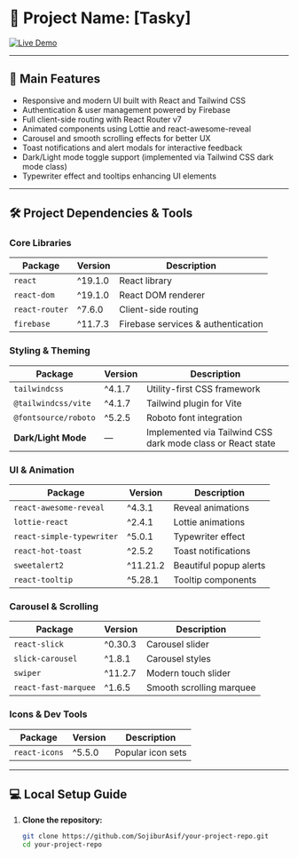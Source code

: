 # 🚀 Project Name: [Tasky]

[![Live Demo](https://img.shields.io/badge/Live-Demo-brightgreen)](https://symphonious-bubblegum-ad2f44.netlify.app/)

---

## 🌟 Main Features
- Responsive and modern UI built with React and Tailwind CSS
- Authentication & user management powered by Firebase
- Full client-side routing with React Router v7
- Animated components using Lottie and react-awesome-reveal
- Carousel and smooth scrolling effects for better UX
- Toast notifications and alert modals for interactive feedback
- Dark/Light mode toggle support (implemented via Tailwind CSS dark mode class)
- Typewriter effect and tooltips enhancing UI elements

---

## 🛠️ Project Dependencies & Tools

### Core Libraries
| Package           | Version  | Description                        |
|-------------------|----------|----------------------------------|
| `react`           | ^19.1.0  | React library                    |
| `react-dom`       | ^19.1.0  | React DOM renderer               |
| `react-router`    | ^7.6.0   | Client-side routing              |
| `firebase`        | ^11.7.3  | Firebase services & authentication |

### Styling & Theming
| Package           | Version  | Description                        |
|-------------------|----------|----------------------------------|
| `tailwindcss`     | ^4.1.7   | Utility-first CSS framework       |
| `@tailwindcss/vite`| ^4.1.7  | Tailwind plugin for Vite          |
| `@fontsource/roboto` | ^5.2.5| Roboto font integration           |
| **Dark/Light Mode**| —        | Implemented via Tailwind CSS dark mode class or React state |

### UI & Animation
| Package               | Version  | Description                   |
|-----------------------|----------|-------------------------------|
| `react-awesome-reveal`| ^4.3.1   | Reveal animations              |
| `lottie-react`        | ^2.4.1   | Lottie animations              |
| `react-simple-typewriter` | ^5.0.1| Typewriter effect              |
| `react-hot-toast`     | ^2.5.2   | Toast notifications            |
| `sweetalert2`        | ^11.21.2 | Beautiful popup alerts         |
| `react-tooltip`      | ^5.28.1  | Tooltip components             |

### Carousel & Scrolling
| Package               | Version  | Description                   |
|-----------------------|----------|-------------------------------|
| `react-slick`         | ^0.30.3  | Carousel slider                |
| `slick-carousel`      | ^1.8.1   | Carousel styles                |
| `swiper`              | ^11.2.7  | Modern touch slider            |
| `react-fast-marquee`  | ^1.6.5   | Smooth scrolling marquee       |

### Icons & Dev Tools
| Package               | Version  | Description                   |
|-----------------------|----------|-------------------------------|
| `react-icons`         | ^5.5.0   | Popular icon sets              |

---

## 💻 Local Setup Guide

1. **Clone the repository:**
   ```bash
   git clone https://github.com/SojiburAsif/your-project-repo.git
   cd your-project-repo
